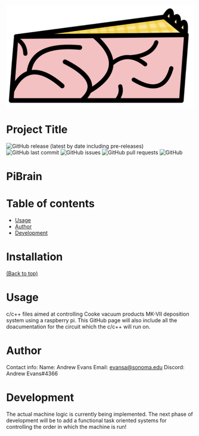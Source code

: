 
<!-- Add banner here -->
![Banner](https://github.com/Andrew-Evans-phys/PiBrain/blob/main/Assets/PiBrain_Logo.jpg)

# Project Title
<!-- Add buttons here -->
![GitHub release (latest by date including pre-releases)](https://img.shields.io/github/v/release/navendu-pottekkat/awesome-readme?include_prereleases)
![GitHub last commit](https://img.shields.io/github/last-commit/navendu-pottekkat/awesome-readme)
![GitHub issues](https://img.shields.io/github/issues-raw/navendu-pottekkat/awesome-readme)
![GitHub pull requests](https://img.shields.io/github/issues-pr/navendu-pottekkat/awesome-readme)
![GitHub](https://img.shields.io/github/license/navendu-pottekkat/awesome-readme)

# PiBrain

# Table of contents
- [Usage](#usage)
- [Author](#Author)
- [Development](#development)



# Installation
[(Back to top)](#table-of-contents)

# Usage
c/c++ files aimed at controlling Cooke vacuum products MK-VII deposition system using a raspberry pi.
This GitHub page will also include all the doacumentation for the circuit which the c/c++ will run on.

# Author
Contact info: 
Name: Andrew Evans 
Email: evansa@sonoma.edu 
Discord: Andrew Evans#4366

# Development
The actual machine logic is currently being implemented. The next phase of development will be to add a
functional task oriented systems for controlling the order in which the machine is run!
